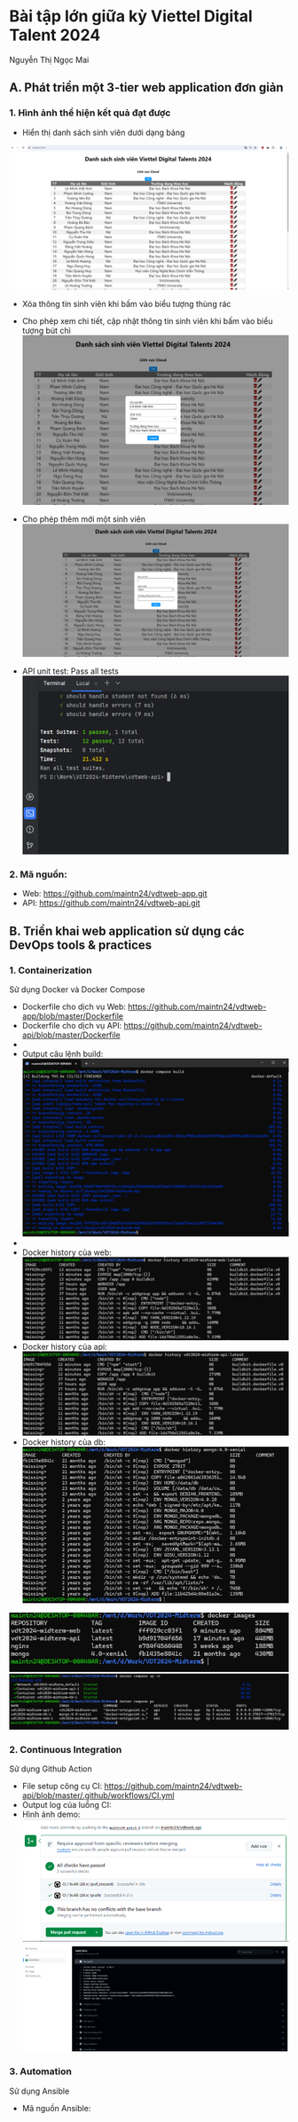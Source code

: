 # Bài tập lớn giữa kỳ Viettel Digital Talent 2024 
Nguyễn Thị Ngọc Mai

## A. Phát triển một 3-tier web application đơn giản 
### 1. Hình ảnh thể hiện kết quả đạt được

- Hiển thị danh sách sinh viên dưới dạng bảng
<img src="./Images/data-table.png">

- Xóa thông tin sinh viên khi bấm vào biểu tượng thùng rác

- Cho phép xem chi tiết, cập nhật thông tin sinh viên khi bấm vào biểu tượng bút chì
    <img src="./Images/showInfo-update-data.png">

- Cho phép thêm mới một sinh viên
  <img src="./Images/add-data.png">

- API unit test: Pass all tests
  <img src="./Images/api-tests.png">
  

### 2. Mã nguồn:
  + Web: https://github.com/maintn24/vdtweb-app.git
  + API: https://github.com/maintn24/vdtweb-api.git

## B. Triển khai web application sử dụng các DevOps tools & practices
### 1. Containerization
Sử dụng Docker và Docker Compose
- Dockerfile cho dịch vụ Web: https://github.com/maintn24/vdtweb-app/blob/master/Dockerfile
- Dockerfile cho dịch vụ API: https://github.com/maintn24/vdtweb-api/blob/master/Dockerfile
- 
- Output câu lệnh build: <img src="./Images/build-output.png">
- 
- Docker history của web: <img src="./Images/docker-history-web.png">
- Docker history của api: <img src="./Images/docker-history-api.png">
- Docker history của db: <img src="./Images/docker-history-mongodb.png">

<img src="./Images/images.png">
<img src="./Images/run-container.png">

### 2. Continuous Integration
Sử dụng Github Action
- File setup công cụ CI: https://github.com/maintn24/vdtweb-api/blob/master/.github/workflows/CI.yml
- Output log của luồng CI: 
- Hình ảnh demo:
  <img src="./Images/CI.png">
  <img src="./Images/CI-2.png">

### 3. Automation
Sử dụng Ansible
- Mã nguồn Ansible: 

